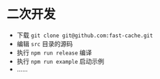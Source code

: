 # 二次开发

- 下载 `git clone git@github.com:fast-cache.git`
- 编辑 `src` 目录的源码
- 执行 `npm run release` 编译
- 执行 `npm run example` 启动示例
- ......

